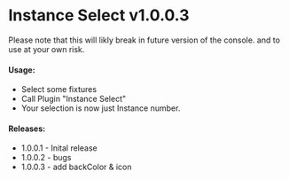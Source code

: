 # Instance Select v1.0.0.3
Please note that this will likly break in future version of the console. and to use at your own risk.

#### Usage:
* Select some fixtures
* Call Plugin "Instance Select"
* Your selection is now just Instance number.

#### Releases:
* 1.0.0.1 - Inital release
* 1.0.0.2 - bugs
* 1.0.0.3 - add backColor & icon